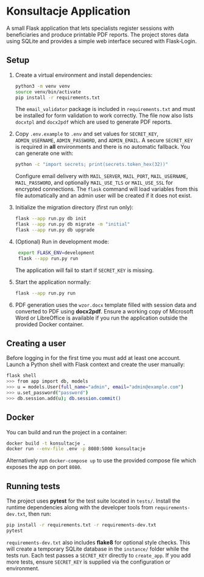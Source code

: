 # Konsultacje Application

A small Flask application that lets specialists register sessions with beneficiaries and produce printable PDF reports. The project stores data using SQLite and provides a simple web interface secured with Flask‑Login.

## Setup

1. Create a virtual environment and install dependencies:
   ```bash
   python3 -m venv venv
   source venv/bin/activate
   pip install -r requirements.txt
   ```
   The `email_validator` package is included in `requirements.txt` and must
   be installed for form validation to work correctly. The file now also
   lists `docxtpl` and `docx2pdf` which are used to generate PDF reports.
2. Copy `.env.example` to `.env` and set values for `SECRET_KEY`,
   `ADMIN_USERNAME`, `ADMIN_PASSWORD`, and `ADMIN_EMAIL`.
   A secure `SECRET_KEY` is required in **all** environments and there is
   no automatic fallback. You can generate one with:

   ```bash
   python -c "import secrets; print(secrets.token_hex(32))"
   ```

   Configure email delivery with `MAIL_SERVER`, `MAIL_PORT`,
   `MAIL_USERNAME`, `MAIL_PASSWORD`, and optionally `MAIL_USE_TLS`
   or `MAIL_USE_SSL` for encrypted connections.
   The `flask` command will load variables from this file automatically
   and an admin user will be created if it does not exist.
3. Initialize the migration directory (first run only):
   ```bash
   flask --app run.py db init
   flask --app run.py db migrate -m "initial"
   flask --app run.py db upgrade
   ```
4. (Optional) Run in development mode:
   ```bash
    export FLASK_ENV=development
    flask --app run.py run
    ```
   The application will fail to start if `SECRET_KEY` is missing.
5. Start the application normally:
   ```bash
   flask --app run.py run
   ```
6. PDF generation uses the `wzor.docx` template filled with session data and
   converted to PDF using **docx2pdf**. Ensure a working copy of Microsoft
   Word or LibreOffice is available if you run the application outside the
   provided Docker container.

## Creating a user

Before logging in for the first time you must add at least one account. Launch a
Python shell with Flask context and create the user manually:

```bash
flask shell
>>> from app import db, models
>>> u = models.User(full_name="admin", email="admin@example.com")
>>> u.set_password("password")
>>> db.session.add(u); db.session.commit()
```

## Docker

You can build and run the project in a container:

```bash
docker build -t konsultacje .
docker run --env-file .env -p 8080:5000 konsultacje
```

Alternatively run `docker-compose up` to use the provided compose file which exposes the app on port `8080`.

## Running tests

The project uses **pytest** for the test suite located in `tests/`. Install the
runtime dependencies along with the developer tools from `requirements-dev.txt`, then run:

```bash
pip install -r requirements.txt -r requirements-dev.txt
pytest
```

`requirements-dev.txt` also includes **flake8** for optional style checks.
This will create a temporary SQLite database in the `instance/` folder while the tests run. Each test passes a `SECRET_KEY` directly to `create_app`. If you add more tests, ensure `SECRET_KEY` is supplied via the configuration or environment.
